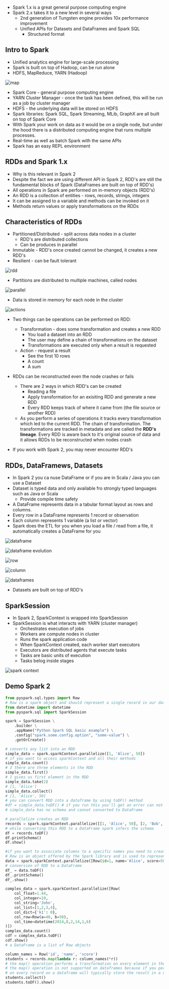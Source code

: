 * Spark 1.x is a great general purpose computing engine
* Spark 2.x takes it to a new level in several ways
  * 2nd generation of Tungsten engine provides 10x performance improvement
  * Unified APIs for Datasets and DataFrames and Spark SQL
    * Structured format

## Intro to Spark
* Unified analytics engine for large-scale processing
* Spark is built on top of Hadoop, can be run alone
* HDFS, MapReduce, YARN (Hadoop)

![map](../img/8df-16-18-screenshot.png)


* Spark Core - general purpose computing engine
* YARN Cluster Manager - once the task has been defined, this will be run as a
job by cluster manager
* HDFS - the underlying data will be stored on HDFS
* Spark libraries: Spark SQL, Spark Streaming, MLib, GraphX are all built on top
of Spark Core
* With Spark your work on data as it would be on a single node, but under the
hood there is a distributed computing engine that runs multiple processes.
* Real-time as well as batch Spark with the same APIs
* Spark has an easy REPL environment


## RDDs and Spark 1.x
* Why is this relevant in Spark 2
* Despite the fact we are using different API in Spark 2, RDD's are still the
fundamental blocks of Spark (DataFrames are built on top of RDD's)
* All operations in Spark are performed on in-memory objects (RDD's)
* An RDD is a collection of entities - rows, records, strings, integers
* It can be assigned to a variable and methods can be invoked on it
* Methods return values or apply transformations on the RDDs

## Characteristics of RDDs
* Partitioned/Distributed - split across data nodes in a cluster
  * RDD's are distributed collections
  * Can be produces in parallel
* Immutable - RDD's once created cannot be changed, it creates a new RDD's
* Resilient - can be fault tolerant

![rdd](../img/0e9-16-42-screenshot.png)

* Partitions are distributed to multiple machines, called nodes

![parallel](../img/b63-16-43-screenshot.png)

* Data is stored in memory for each node in the cluster

![actions](../img/80b-16-44-screenshot.png)

* Two things can be operations can be performed on RDD:
  * Transformation - does some transformation and creates a new RDD
    * You load a dataset into an RDD
    * The user may define a chain of transformations on the dataset
    * Transformations are executed only when a result is requested
  * Action - request a result
    * See the first 10 rows
    * A count
    * A sum

* RDDs can be reconstructed even the node crashes or fails
  * There are 2 ways in which RDD's can be created
    * Reading a file
    * Apply transformation for an exisiting RDD and generate a new RDD
    * Every RDD keeps track of where it came from (the file source or another RDD)
  * As you perform a series of operations it tracks every transformation which
led to the current RDD. The chain of transformation. The transformations are
tracked in metadata and are called the **RDD's lineage**. Every RDD is aware
back to it's original source of data and it allows RDDs to be reconstructed when
nodes crash

* If you work with Spark 2, you may never encounter RDD's


## RDDs, DataFramews, Datasets
* In Spark 2 you ca nuse DataFrame or if you are in Scala / Java you can use a
Dataset
* Dataset is typed data and only available fro strongly typed languages such as
Java or Scala
  * Provide compile time safety
* A DataFrame represents data in a tabular format layout as rows and columns.
* Every row in a DataFrame represents 1 record or observation
* Each column represents 1 variable (a list or vector)
* Spark does the ETL for you when you load a file / read from a file, it
automatically creates a DataFrame for you

![dataframe](../img/10e-16-56-screenshot.png)
  
![dataframe evolution](../img/63a-16-58-screenshot.png)

![row](../img/444-17-39-screenshot.png)

![column](../img/d3f-17-39-screenshot.png)

![dataframes](../img/010-17-40-screenshot.png)

* Datasets are built on top of RDD's

## SparkSession
* In Spark 2, SparkContext is wrapped into SparkSession
* SparkSession is what interacts with YARN (cluster manager)
  * Orchestrates execution of jobs
  * Workers are compute nodes in cluster
  * Runs the spark application code
  * When SparkContext created, each worker start executors
  * Executors are distributed agents that execute tasks
  * Tasks are basic units of execution
  * Tasks belog inside stages

![spark context](../img/b77-17-15-screenshot.png)

## Demo Spark 2

```py
from pyspark.sql.types import Row
# Row is a spark object and should represent a single record in our data frame
from datetime import datetime
from pyspark.sql import SparkSession

spark = SparkSession \
    .builder \
    .appName("Python Spark SQL basic example") \
    .config("spark.some.config.option", "some-value") \
    .getOrCreate()

# converts any list into an RDD
simple_data = spark.sparkContext.parallelize([1, 'Alice', 50])
# if you want to access sparkContext and all their methods
simple_data.count()
# 3 there are three elements in the RDD
simple_data.first()
# 1 gives us first element in the RDD
simple_data.take(2)
# [1, 'Alice']
simple_data.collect()
# [1, 'Alice', 50]
# you can convert RDD into a dataframe by using toDF() method
#df = simple_data.toDF() # if you run this you'll get an error can not infer schema for type: <class 'int'>
# simple_data has no schema and cannot converted to DataFrame

# parallelize creates an RDD
records = spark.sparkContext.parallelize([[1, 'Alice', 50], [2, 'Bob', 80]])
# while converting this RDD to a DataFrame spark infers the schema
df = records.toDF()
df.printSchema()
df.show()

#if you want to associate columns to a specific names you need to create a Row object
# Row is an object offered by the Spark library and is used to represent a single record with multiple fields
data = spark.sparkContext.parallelize([Row(id=1, name='Alice', score=50)])
# conversion of RDD to a DataFrame
df_ = data.toDF()
df_.printSchema()
df_.show()

complex_data = spark.sparkContext.parallelize([Row(
    col_float=1.44,
    col_integer=10,
    col_string='John',
    col_list=[1,2,3,4],
    col_dict={'k1': 0},
    col_row=Row(a=40, b=50),
    col_time=datetime(2014,8,2,14,1,6)
)])
complex_data.count()
cdf = complex_data.toDF()
cdf.show()
# a DataFrame is a list of Row objects

column_names = Row('id', 'name', 'score')
students = records.map(lambda r: column_names(*r))
# the map() operation performs a transformation on every element in the RDD
# the map() operation is not supported on dataframes because if you perform a computation
# on every record on a dataframe will typically store the result in a new column in the resulting dataframe
students.collect()
students.toDF().show()
```
